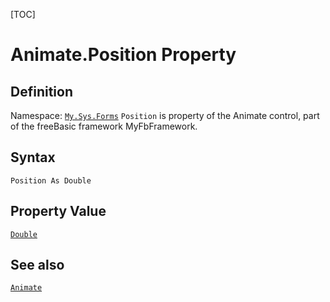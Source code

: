 [TOC]
# Animate.Position Property

## Definition
Namespace: [`My.Sys.Forms`](My.Sys.Forms.md)
`Position` is property of the Animate control, part of the freeBasic framework MyFbFramework.
## Syntax
```freeBasic
Position As Double
```
## Property Value
[`Double`]("https://www.freebasic.net/wiki/KeyPgDouble")
## See also
[`Animate`](Animate.md)
